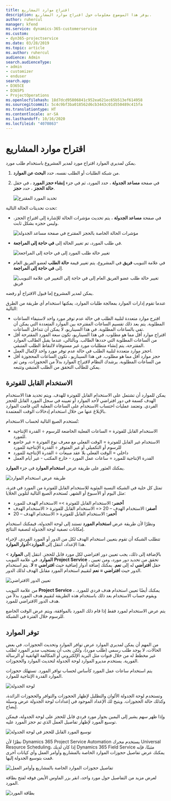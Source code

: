 ```yaml
---
title: اقتراح موارد المشاريع
description: يوفر هذا الموضوع معلومات حول اقتراح موارد المشاريع.
author: ruhercul
manager: kfend
ms.service: dynamics-365-customerservice
ms.custom:
- dyn365-projectservice
ms.date: 03/28/2019
ms.topic: article
ms.author: ruhercul
audience: Admin
search.audienceType:
- admin
- customizer
- enduser
search.app:
- D365CE
- D365PS
- ProjectOperations
ms.openlocfilehash: 18d7dcd95806841c952ea621ec65b513ef614958
ms.sourcegitcommit: 5c4c9bf3ba018562d6cb3443c01d550489c415fa
ms.translationtype: HT
ms.contentlocale: ar-SA
ms.lasthandoff: 10/16/2020
ms.locfileid: "4070863"
---
```

# <a name="propose-project-resources"></a>اقتراح موارد المشاريع

يمكن لمديري الموارد اقتراح مورد لمدير المشروع باستخدام طلب مورد.

1. من شبكة الطلبات أو الطلب نفسه، حدد **البحث عن الموارد**.
2. في صفحة **مساعد الجدولة** ، حدد المورد، ثم في جزء **إنشاء حجز المورد** ، في حقل **حالة الحجز** ، حدد **حجز**.

    ![تحديد المورد المقترح](media/Resource-Management-image62.png)

تحدث تحديثات الحالة التالية:

- في صفحة **مساعد الجدولة** ، يتم تحديث مؤشرات الحالة للإشارة إلى اقتراح الحجز، وليس حجزه بشكل ثابت.

    ![مؤشرات الحالة الخاصة بالحجز المقترح في صفحة مساعد الجدولة](media/Resource-Management-image63.png)

- في طلب المورد، تم تغيير الحالة إلى **في حاجة إلى المراجعة**.

    ![تغيير حالة طلب المورد إلى في حاجة إلى المراجعة](media/Resource-Management-image64.png)

- في علامة التبويب **فريق** في المشروع، يتم تغيير قيمة **حالة الطلب** لعضو الفريق العام إلى **في حاجة إلى المراجعة**.

    ![تغيير حالة طلب عضو الفريق العام إلى في حاجة إلى التغيير في علامة التبويب فريق](media/Resource-Management-image48.png)

يمكن لمدير المشروع إما قبول الاقتراح أو رفضه.

عندما تقوم إدارات الموارد بمعالجة طلبات الموارد، يمكنها استخدام أي طريقة من الطرق التالية:

- اقترح موارد متعددة لتلبية الطلب في حالة عدم توفر مورد واحد لاستيفاء الساعات المطلوبة. يتم بعد ذلك تقسيم الساعات المقترحة بين الموارد المتعددة التي يمكن أن تفي بالساعات المطلوبة. في هذا السيناريو، لا يمكن أن تتداخل الساعات.
- اقتراح موارد أقل مما هو مطلوب. في هذا السيناريو، تكون سعة المورد المقترحة أقل من الساعات المطلوبة التي حددها الطالب. وبالتالي، عندما يقبل الطالب الموارد المقترحة، يتم إنشاء متطلبات مورد غير مستوفاة لالتقاط الطلب المتبقي.
- احجز موارد متعددة لتلبية الطلب في حالة عدم توفر مورد واحد لإكمال العمل.
- حجز موارد أقل مما هو مطلوب. في هذا السيناريو ، تكون الساعات المحجوزة أقل من الساعات المطلوبة. يرشدك النظام لاقتراح الموارد بدلاً من الحجوزات، ومن ثم يمكن للطالب التحقق من الطلب المتبقي وتتبعه.

## <a name="billable-utilization"></a>الاستخدام القابل للفوترة

يمكن للموارد أن تشتمل على الاستخدام القابل للفوترة للهدف. ويتم تحديد هذا الاستخدام الهدف كسمة في دور افتراضي لأحد الموارد أو تعيينه في سجل المورد القابل للحجز الفردي. وتعتمد عمليات احتساب الاستخدام على الساعات الفعلية التي قامت الموارد بالإبلاغ عنها من خلال استخدام إدخالات الوقت المعتمدة.

تُستخدم الصيغ التالية لحساب الاستخدام:

- الاستخدام القابل للفوترة = الساعات الفعلية الخاضعة للرسوم ÷ القدرة الإنتاجية للمورد.
- الاستخدام غير القابل للفوترة = الوقت الفعلي مع معرف نوع الفوترة = غير خاضع للرسوم أو التكميلي أو غير المتوفر ÷ القدرة الإنتاجية للمورد
- داخلي = الوقت الفعلي بلا عقد مبيعات ÷ القدرة الإنتاجية للمورد
- القدرة الإنتاجية للمورد = ساعات عمل المورد - خارج المكتب - غير أيام العمل

يمكنك العثور على طريقة عرض **استخدام الموارد** في جزء **الموارد**.

![طريقة عرض استخدام الموارد](media/Resource-Management-image65.png)

تمثل كل خلية في الشبكة النسبة المئوية للاستخدام القابل للفوترة من المورد في فترة، مثل اليوم أو الأسبوع أو الشهر. تُستخدم الصيغ التالية لتلوين الخلايا:

- **أخضر:** الاستخدام القابل للفوترة \>= الاستخدام الهدف للمورد
- **أصفر:** الاستخدام الهدف – 20 \<= الاستخدام القابل للفوترة \< الاستخدام الهدف
- **أحمر:** الاستخدام القابل للفوترة \< الاستخدام الهدف – 20

ونظرًا لأن طريقة عرض **استخدام المورد** تستند إلى لوحة الجدولة، فيمكنك استخدام إمكانات تصفية لوحة الجدولة لتصفية النتائج.

تتطلب الشبكة أن تقوم بتعيين استخدام الهدف لكل من الدور أو المورد الفردي. لإجراء هذا الإعداد، انتقل إلى **الموارد**\>**أدوار الموارد**.

بالإضافة إلى ذلك، يجب تعيين دور افتراضي لكل مورد قابل للحجز. انتقل إلى **الموارد** \> **الموارد**. في علامة التبويب **Project Service** ، تحقق من تحديد دور مورد، ومن تعيين حقل **افتراضي** له إلى **نعم**. يمكنك إضافة أدوار إضافية حيث **افتراضي = لا**. يتم استخدام الدور حيث **افتراضي = نعم** لتقييم استخدام المورد مقابل الهدف لذلك الدور.

![تعيين الدور الافتراضي](media/Resource-Management-image67.png)

من علامة التبويب **Project Service** ، يمكنك أيضًا تعيين استخدام هدف فردي للمورد. ويقوم حساب الاستخدام بعد ذلك باستخدام هذه الطريقة لتقييم هدف المورد بدلاً من هدف الدور الافتراضي للمورد.

يتم عرض الاستخدام لمورد فقط إذا قام ذلك المورد بالموافقة، ويتم عرض الوقت الخاضع للرسوم خلال الفترة في الشبكة.

## <a name="resource-availability"></a>توفر الموارد

من المهم أن يمكن لمديري الموارد عرض توافر الموارد وتحديث الحجوزات. في بعض الحالات، لا يوجد طلب رسمي (طلب مورد)، ولكن يجب أن يستجيب مدير المورد لطلب غير مخطط له من خلال قنوات مثل البريد الإلكتروني أو المكالمة الهاتفية أو الرسالة الفورية. يستخدم مديرو الموارد لوحة الجدولة لتحديث الموارد والحجوزات.

يتم استخدام ساعات عمل المورد كأساس لحساب توافر المورد. تستهلك حجوزات الموارد القدرة الإنتاجية للموارد.

![لوحة الجدولة](media/Resource-Management-image68.png)

وتستخدم لوحة الجدولة الألوان والتظليل لإظهار الحجوزات والتوافر والحجوزات الزائدة، وكذلك حالة الحجوزات. ويتيح لك الإعداد الموجود في إعدادات لوحة الجدولة عرض وسيلة إيضاح.

وإذا ظهر سهم يشير إلى اليمين بجوار مورد فردي قابل للحجز على لوحة الجدولة، فيمكن توسيع المورد لإظهار تفاصيل العمل الذي تم حجز المورد عليه.

![توسيع المورد القابل للحجز في لوحة الجدولة](media/Resource-Management-image69.png)

نظرًا لأن Dynamics 365 Project Service Automation يستخدم محرك Universal Resource Scheduling، إذا كان لديك Dynamics 365 Field Service مثبتًا، فإنه يمكنك عرض تفاصيل حجوزات الموارد الخاصة بالمشاريع وأوامر العمل وأي كيانات أخرى قمت بتوسيع الجدولة إليها.

![تفاصيل حجوزات الموارد الخاصة بالمشاريع وأوامر العمل](media/Resource-Management-image70.png)

لعرض مزيد من التفاصيل حول مورد واحد، انقر بزر الماوس الأيمن فوقه لفتح بطاقة المورد.

![بطاقة المورد](media/Resource-Management-image71.png)
